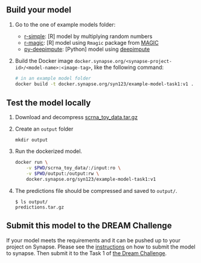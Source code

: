 ## Build your model

1. Go to the one of example models folder:

   - [r-simple](r-simple/): [R] model by multiplying random numbers
   - [r-magic](r-magic/): [R] model using `Rmagic` package from [MAGIC](https://github.com/KrishnaswamyLab/MAGIC)
   - [py-deepimpute](py-deepimpute/): [Python] model using [deepimpute](https://github.com/lanagarmire/deepimpute)

2. Build the Docker image `docker.synapse.org/<synapse-project-id>/<model-name>:<image-tag>`, like the following command:

   ```bash
   # in an example model folder
   docker build -t docker.synapse.org/syn123/example-model-task1:v1 .
   ```

## Test the model locally

1. Download and decompress [scrna_toy_data.tar.gz](https://www.synapse.org/#!Synapse:syn36753959)

2. Create an `output` folder

   ```
   mkdir output
   ```

3. Run the dockerized model.

   ```bash
   docker run \
       -v $PWD/scrna_toy_data/:/input:ro \
       -v $PWD/output:/output:rw \
       docker.synapse.org/syn123/example-model-task1:v1
   ```

4. The predictions file should be compressed and saved to `output/`.

   ```
   $ ls output/
   predictions.tar.gz
   ```

## Submit this model to the DREAM Challenge

If your model meets the requirements and it can be pushed up to your project on Synapse. Please see the [instructions] on how to submit the model to synapse. Then submit it to the Task 1 of [the Dream Challenge].

[the dream challenge]: https://www.synapse.org/#!Synapse:syn26720920/wiki/615338
[instructions]: https://www.synapse.org/#!Synapse:syn26720920/wiki/615352
